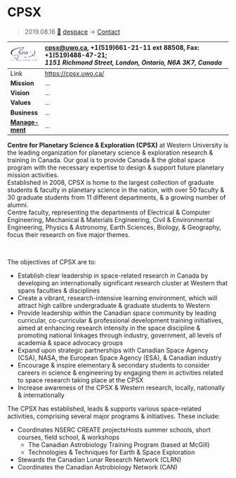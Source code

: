 # CPSX
> 2019.08.16 [🚀](../index/index.md) [despace](index.md) → [Contact](contact.md)

|[![](f/contact/c/cpsx_logo1_thumb.jpg)](f/contact/c/cpsx_logo1.png)|<cpsx@uwo.ca>, +1(519)661-21-11 ext 88508, Fax: +1(519)488-47-21;<br> *1151 Richmond Street, London, Ontario, N6A 3K7, Canada*|
|:--|:--|
|Link|<https://cpsx.uwo.ca/>|
|**Mission**|…|
|**Vision**|…|
|**Values**|…|
|**Business**|…|
|**[Manage-<br>ment](mgmt.md)**|…|

**Centre for Planetary Science & Exploration (CPSX)** at Western University is the leading organization for planetary science & exploration research & training in Canada. Our goal is to provide Canada & the global space program with the necessary expertise to design & support future planetary mission activities.  
Established in 2008, CPSX is home to the largest collection of graduate students & faculty in planetary science in the nation, with over 50 faculty & 30 graduate students from 11 different departments, & a growing number of alumni.  
Centre faculty, representing the departments of Electrical & Computer Engineering, Mechanical & Materials Engineering, Civil & Environmental Engineering, Physics & Astronomy, Earth Sciences, Biology, & Geography, focus their research on five major themes.


<p style="page-break-after:always"> </p>

The objectives of CPSX are to:

   - Establish clear leadership in space-related research in Canada by developing an internationally significant research cluster at Western that spans faculties & disciplines
   - Create a vibrant, research-intensive learning environment, which will attract high calibre undergraduate & graduate students to Western
   - Provide leadership within the Canadian space community by leading curricular, co-curricular & professional development training initiatives, aimed at enhancing research intensity in the space discipline & promoting national linkages through industry, government, all levels of academia & space advocacy groups
   - Expand upon strategic partnerships with Canadian Space Agency (CSA), NASA, the European Space Agency (ESA), & Canadian industry
   - Encourage & inspire elementary & secondary students to consider careers in science & engineering by engaging them in activities related to space research taking place at the CPSX
   - Increase awareness of the CPSX & Western research, locally, nationally & internationally

The CPSX has established, leads & supports various space-related activities, comprising several major programs & initiatives. These include:

   - Coordinates NSERC CREATE projectsHosts summer schools, short courses, field school, & workshops
      - The Canadian Astrobiology Training Program (based at McGill)
      - Technologies & Techniques for Earth & Space Exploration
   - Stewards the Canadian Lunar Research Network (CLRN)
   - Coordinates the Canadian Astrobiology Network (CAN)
